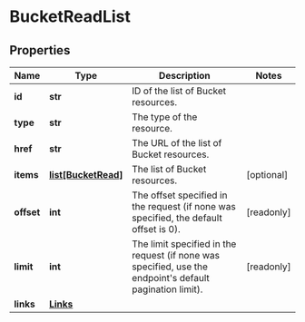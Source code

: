 # BucketReadList

## Properties
| Name | Type | Description | Notes |
| ------------ | ------------- | ------------- | ------------- |
| **id** | **str** | ID of the list of Bucket resources. |  |
| **type** | **str** | The type of the resource. |  |
| **href** | **str** | The URL of the list of Bucket resources. |  |
| **items** | [**list[BucketRead]**](BucketRead.md) | The list of Bucket resources. | [optional]  |
| **offset** | **int** | The offset specified in the request (if none was specified, the default offset is 0).  | [readonly]  |
| **limit** | **int** | The limit specified in the request (if none was specified, use the endpoint&#39;s default pagination limit).  | [readonly]  |
| **links** | [**Links**](Links.md) |  |  |


